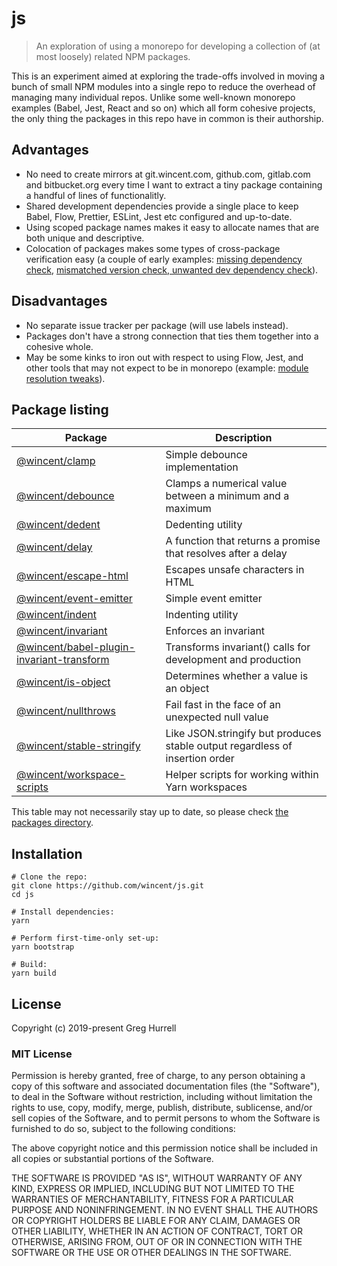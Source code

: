 # js

> An exploration of using a monorepo for developing a collection of (at most loosely) related NPM packages.

This is an experiment aimed at exploring the trade-offs involved in moving a bunch of small NPM modules into a single repo to reduce the overhead of managing many individual repos. Unlike some well-known monorepo examples (Babel, Jest, React and so on) which all form cohesive projects, the only thing the packages in this repo have in common is their authorship.

## Advantages

- No need to create mirrors at git.wincent.com, github.com, gitlab.com and bitbucket.org every time I want to extract a tiny package containing a handful of lines of functionalitly.
- Shared development dependencies provide a single place to keep Babel, Flow, Prettier, ESLint, Jest etc configured and up-to-date.
- Using scoped package names makes it easy to allocate names that are both unique and descriptive.
- Colocation of packages makes some types of cross-package verification easy (a couple of early examples: [missing dependency check](https://github.com/wincent/js/commit/02e2eb280db050e523d2a3e065a93f0ef221fb82), [mismatched version check, unwanted dev dependency check](https://github.com/wincent/js/commit/c7147c86b055ab1ecc57a24b29cb7ef274dc69de)).

## Disadvantages

- No separate issue tracker per package (will use labels instead).
- Packages don't have a strong connection that ties them together into a cohesive whole.
- May be some kinks to iron out with respect to using Flow, Jest, and other tools that may not expect to be in monorepo (example: [module resolution tweaks](https://github.com/wincent/js/commit/fe2d7318dc94354306331eb9f5b0d191a831fd9a)).

## Package listing

| Package                                                                                                                          | Description                                                                  |
| -------------------------------------------------------------------------------------------------------------------------------- | ---------------------------------------------------------------------------- |
| [@wincent/clamp](https://github.com/wincent/js/tree/master/packages/clamp)                                                       | Simple debounce implementation                                               |
| [@wincent/debounce](https://github.com/wincent/js/tree/master/packages/debounce)                                                 | Clamps a numerical value between a minimum and a maximum                     |
| [@wincent/dedent](https://github.com/wincent/js/tree/master/packages/dedent)                                                     | Dedenting utility                                                            |
| [@wincent/delay](https://github.com/wincent/js/tree/master/packages/delay)                                                       | A function that returns a promise that resolves after a delay                |
| [@wincent/escape-html](https://github.com/wincent/js/tree/master/packages/escape-html)                                           | Escapes unsafe characters in HTML                                            |
| [@wincent/event-emitter](https://github.com/wincent/js/tree/master/packages/event-emitter)                                       | Simple event emitter                                                         |
| [@wincent/indent](https://github.com/wincent/js/tree/master/packages/indent)                                                     | Indenting utility                                                            |
| [@wincent/invariant](https://github.com/wincent/js/tree/master/packages/invariant)                                               | Enforces an invariant                                                        |
| [@wincent/babel-plugin-invariant-transform](https://github.com/wincent/js/tree/master/packages/babel-plugin-invariant-transform) | Transforms invariant() calls for development and production                  |
| [@wincent/is-object](https://github.com/wincent/js/tree/master/packages/is-object)                                               | Determines whether a value is an object                                      |
| [@wincent/nullthrows](https://github.com/wincent/js/tree/master/packages/nullthrows)                                             | Fail fast in the face of an unexpected null value                            |
| [@wincent/stable-stringify](https://github.com/wincent/js/tree/master/packages/stable-stringify)                                 | Like JSON.stringify but produces stable output regardless of insertion order |
| [@wincent/workspace-scripts](https://github.com/wincent/js/tree/master/packages/workspace-scripts)                               | Helper scripts for working within Yarn workspaces                            |

This table may not necessarily stay up to date, so please check [the packages directory](https://github.com/wincent/js/tree/master/packages).

## Installation

```shell
# Clone the repo:
git clone https://github.com/wincent/js.git
cd js

# Install dependencies:
yarn

# Perform first-time-only set-up:
yarn bootstrap

# Build:
yarn build
```

## License

Copyright (c) 2019-present Greg Hurrell

### MIT License

Permission is hereby granted, free of charge, to any person obtaining a copy of this software and associated documentation files (the "Software"), to deal in the Software without restriction, including without limitation the rights to use, copy, modify, merge, publish, distribute, sublicense, and/or sell copies of the Software, and to permit persons to whom the Software is furnished to do so, subject to the following conditions:

The above copyright notice and this permission notice shall be included in all copies or substantial portions of the Software.

THE SOFTWARE IS PROVIDED "AS IS", WITHOUT WARRANTY OF ANY KIND, EXPRESS OR IMPLIED, INCLUDING BUT NOT LIMITED TO THE WARRANTIES OF MERCHANTABILITY, FITNESS FOR A PARTICULAR PURPOSE AND NONINFRINGEMENT. IN NO EVENT SHALL THE AUTHORS OR COPYRIGHT HOLDERS BE LIABLE FOR ANY CLAIM, DAMAGES OR OTHER LIABILITY, WHETHER IN AN ACTION OF CONTRACT, TORT OR OTHERWISE, ARISING FROM, OUT OF OR IN CONNECTION WITH THE SOFTWARE OR THE USE OR OTHER DEALINGS IN THE SOFTWARE.
